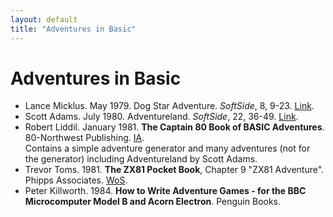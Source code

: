 ```yaml
---
layout: default
title: "Adventures in Basic"
---
```


# Adventures in Basic
* Lance Micklus. May 1979. Dog Star Adventure. *SoftSide*, 8, 9-23. [Link](https://archive.org/details/softside-magazine-08/page/n8/mode/2up).
* Scott Adams. July 1980. Adventureland. *SoftSide*, 22, 36-49. [Link](https://archive.org/details/softside-magazine-22/page/n35/mode/2up).
* Robert Liddil. January 1981. **The Captain 80 Book of BASIC Adventures**. 80-Northwest Publishing. [IA](https://archive.org/details/Captain80BasicAdventures/mode/2up).  
  Contains a simple adventure generator and many adventures (not for the generator) including Adventureland by Scott Adams.
* Trevor Toms. 1981. **The ZX81 Pocket Book**, Chapter 9 "ZX81 Adventure". Phipps Associates. [WoS](https://worldofspectrum.org/archive/books/zx81-pocket-book-the).
* Peter Killworth. 1984. **How to Write Adventure Games - for the BBC Microcomputer Model B and Acorn Electron**. Penguin Books.
